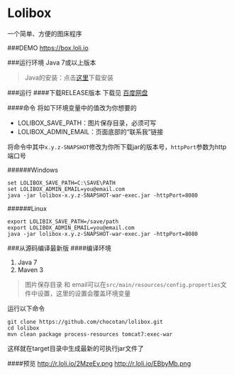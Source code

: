 Lolibox
=======

一个简单、方便的图床程序

###DEMO
https://box.loli.io

###运行环境
Java 7或以上版本

> Java的安装：点击[这里](http://www.java.com/zh_CN/)下载安装

###运行
####下载RELEASE版本
下载见 [百度网盘](http://pan.baidu.com/s/1dDpLenR)

####命令
将如下环境变量中的值改为你想要的
  * LOLIBOX_SAVE_PATH：图片保存目录，必须可写
  * LOLIBOX_ADMIN_EMAIL：页面底部的“联系我”链接

将命令中其中`x.y.z-SNAPSHOT`修改为你所下载jar的版本号，`httpPort`参数为http端口号

######Windows 
```
set LOLIBOX_SAVE_PATH=C:\SAVE\PATH
set LOLIBOX_ADMIN_EMAIL=you@email.com
java -jar lolibox-x.y.z-SNAPSHOT-war-exec.jar -httpPort=8080
```
######Linux
```
export LOLIBIX_SAVE_PATH=/save/path
export LOLIBOX_ADMIN_EMAIL=you@email.com
java -jar lolibox-x.y.z-SNAPSHOT-war-exec.jar -httpPort=8080
```


###从源码编译最新版
####编译环境
1. Java 7
2. Maven 3

> 图片保存目录 和 email可以在`src/main/resources/config.properties`文件中设置，这里的设置会覆盖环境变量

运行以下命令
```
git clone https://github.com/chocotan/lolibox.git
cd lolibox
mvn clean package process-resources tomcat7:exec-war
```
这样就在target目录中生成最新的可执行jar文件了


####预览
http://r.loli.io/2MzeEv.png
http://r.loli.io/EBbyMb.png
